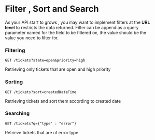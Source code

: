 # Filter , Sort and Search

As your API start to grows ,  you may want to implement filters at the **URL level** to restricts the data returned. Filter can be append as a query parameter named for the field to be filtered on, the value should  be the value you need to filter for.

### Filtering

`GET /tickets?state=open&priority=high`

Retrieving only tickets that are open and high priority

### Sorting

`GET /tickets?sort=createdDateTime`

Retrieving tickets and sort them according to created date

### Searching

`GET /tickets?q={"type" : "error"}`

Retrieve tickets that are of error type




